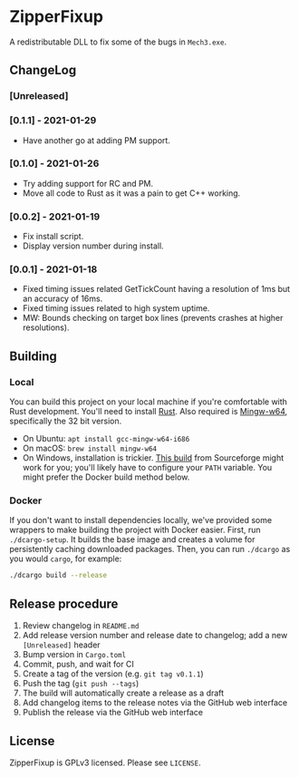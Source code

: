 # ZipperFixup

A redistributable DLL to fix some of the bugs in `Mech3.exe`.

## ChangeLog

### [Unreleased]

### [0.1.1] - 2021-01-29

- Have another go at adding PM support.

### [0.1.0] - 2021-01-26

- Try adding support for RC and PM.
- Move all code to Rust as it was a pain to get C++ working.

### [0.0.2] - 2021-01-19

- Fix install script.
- Display version number during install.

### [0.0.1] - 2021-01-18

- Fixed timing issues related GetTickCount having a resolution of 1ms but an accuracy of 16ms.
- Fixed timing issues related to high system uptime.
- MW: Bounds checking on target box lines (prevents crashes at higher resolutions).

## Building

### Local

You can build this project on your local machine if you're comfortable with Rust development. You'll need to install [Rust](https://www.rust-lang.org/tools/install). Also required is [Mingw-w64](http://mingw-w64.org/), specifically the 32 bit version.

* On Ubuntu: `apt install gcc-mingw-w64-i686`
* On macOS: `brew install mingw-w64`
* On Windows, installation is trickier. [This build](https://sourceforge.net/projects/mingw-w64/files/Toolchains%20targetting%20Win32/Personal%20Builds/mingw-builds/installer/mingw-w64-install.exe/download) from Sourceforge might work for you; you'll likely have to configure your `PATH` variable. You might prefer the Docker build method below.

### Docker

If you don't want to install dependencies locally, we've provided some wrappers to make building the project with Docker easier. First, run `./dcargo-setup`. It builds the base image and creates a volume for persistently caching downloaded packages. Then, you can run `./dcargo` as you would `cargo`, for example:

```bash
./dcargo build --release
```

## Release procedure

1. Review changelog in `README.md`
1. Add release version number and release date to changelog; add a new `[Unreleased]` header
1. Bump version in `Cargo.toml`
1. Commit, push, and wait for CI
1. Create a tag of the version (e.g. `git tag v0.1.1`)
1. Push the tag (`git push --tags`)
1. The build will automatically create a release as a draft
1. Add changelog items to the release notes via the GitHub web interface
1. Publish the release via the GitHub web interface

## License

ZipperFixup is GPLv3 licensed. Please see `LICENSE`.
